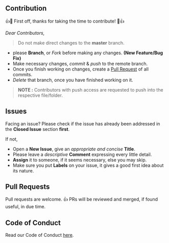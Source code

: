 ## Contribution

👍🎉 First off, thanks for taking the time to contribute! 🎉👍

*Dear Contributors,*
> Do not make direct changes to the __master__ branch.
- please __Branch__, or *Fork* before making any changes. __(New Feature/Bug Fix)__
- Make necessary changes, *commit* & *push* to the remote branch.
- Once you finish working on changes, create a [Pull Request](#Pull-Requests) of all commits.
- *Delete* that branch, once you have finished working on it.

> __NOTE :__ Contributors with push access are requested to push into the respective file/folder.

## Issues
Facing an issue? Please check if the issue has already been addressed in the __Closed Issue__ section __first__.

If not, 
  - Open a __New Issue__, give an _appropriate and concise_ __Title__.
  - Please leave a *descriptive* __Comment__ expressing every little detail.
  - __Assign__ it to someone, if it seems necessary, else you may skip.
  - Make sure you put __Labels__ on your issue, it gives a good first idea about its nature.

## Pull Requests

Pull requests are welcome. 👍 PRs will be reviewed and merged, if found useful, in due time.

## Code of Conduct

Read our Code of Conduct 
[here](https://github.com/ksguin/Linux--debloat.install.tweak/blob/master/CODE_OF_CONDUCT.md).
